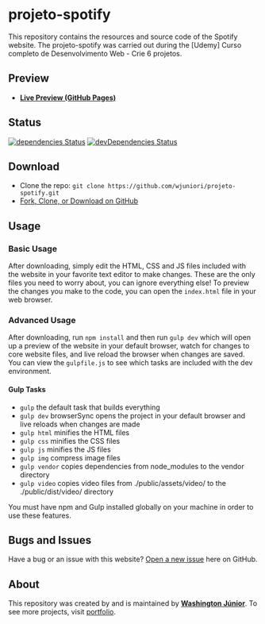 # projeto-spotify

This repository contains the resources and source code of the Spotify website. The projeto-spotify was carried out during the [Udemy] Curso completo de Desenvolvimento Web - Crie 6 projetos.

## Preview

* **[Live Preview (GitHub Pages)](https://wjuniori.github.io/projeto-spotify/)**

## Status

[![dependencies Status](https://david-dm.org/wjuniori/projeto-spotify/status.svg)](https://david-dm.org/wjuniori/projeto-spotify)
[![devDependencies Status](https://david-dm.org/wjuniori/projeto-spotify/dev-status.svg)](https://david-dm.org/wjuniori/projeto-spotify?type=dev)

## Download

* Clone the repo: `git clone https://github.com/wjuniori/projeto-spotify.git`
* [Fork, Clone, or Download on GitHub](https://github.com/wjuniori/projeto-spotify)

## Usage

### Basic Usage

After downloading, simply edit the HTML, CSS and JS files included with the website in your favorite text editor to make changes. These are the only files you need to worry about, you can ignore everything else! To preview the changes you make to the code, you can open the `index.html` file in your web browser.

### Advanced Usage

After downloading, run `npm install` and then run `gulp dev` which will open up a preview of the website in your default browser, watch for changes to core website files, and live reload the browser when changes are saved. You can view the `gulpfile.js` to see which tasks are included with the dev environment.

#### Gulp Tasks

- `gulp` the default task that builds everything
- `gulp dev` browserSync opens the project in your default browser and live reloads when changes are made
- `gulp html` minifies the HTML files
- `gulp css` minifies the CSS files
- `gulp js` minifies the JS files
- `gulp img` compress image files
- `gulp vendor` copies dependencies from node_modules to the vendor directory
- `gulp video` copies video files from ./public/assets/video/ to the ./public/dist/video/ directory

You must have npm and Gulp installed globally on your machine in order to use these features.

## Bugs and Issues

Have a bug or an issue with this website? [Open a new issue](https://github.com/wjuniori/projeto-spotify/issues) here on GitHub.

## About

This repository was created by and is maintained by **[Washington Júnior](https://github.com/wjuniori/)**. To see more projects, visit [portfolio](https://wjuniori.github.io/).
